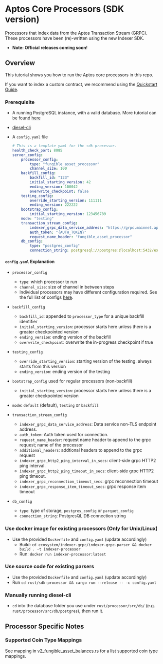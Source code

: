 # Aptos Core Processors (SDK version)
Processors that index data from the Aptos Transaction Stream (GRPC). These processors have been (re)-written using the new Indexer SDK.

- **Note: Official releases coming soon!**

## Overview
This tutorial shows you how to run the Aptos core processors in this repo.

If you want to index a custom contract, we recommend using the [Quickstart Guide](https://aptos.dev/en/build/indexer/indexer-sdk/quickstart).

### Prerequisite

- A running PostgreSQL instance, with a valid database. More tutorial can be
  found [here](https://github.com/aptos-labs/aptos-core/tree/main/crates/indexer#postgres)

- [diesel-cli](https://diesel.rs/guides/getting-started)

- A `config.yaml` file
    ```yaml
    # This is a template yaml for the sdk-processor.
    health_check_port: 8085
    server_config:
        processor_config:
            type: "fungible_asset_processor"
            channel_size: 100
        backfill_config:
            backfill_id: "123"
            initial_starting_version: 42
            ending_version: 100042
            overwrite_checkpoint: false
        testing_config:
            override_starting_version: 111111
            ending_version: 222222
        bootstrap_config:
            initial_starting_version: 123456789
        mode: "testing"
        transaction_stream_config:
            indexer_grpc_data_service_address: "https://grpc.mainnet.aptoslabs.com:443"
            auth_token: "{AUTH_TOKEN}"
            request_name_header: "fungible_asset_processor"
        db_config:
            type: "postgres_config"
            connection_string: postgresql://postgres:@localhost:5432/example
    ```

#### `config.yaml` Explanation

- `processor_config`
    - `type`: which processor to run
    - `channel_size`: size of channel in between steps
    - Individual processors may have different configuration required. See the full list of configs [here](https://github.com/aptos-labs/aptos-indexer-processors/blob/main/rust/sdk-processor/src/config/processor_config.rs#L89).

- `backfill_config`
    - `backfill_id`: appended to `processor_type` for a unique backfill identifier
    - `initial_starting_version`: processor starts here unless there is a greater checkpointed version
    - `ending_version`: ending version of the backfill
    - `overwrite_checkpoint`: overwrite the in-progress checkpoint if true

- `testing_config`
    - `override_starting_version`: starting version of the testing. always starts from this version
    - `ending_version`: ending version of the testing

- `bootstrap_config` used for regular processors (non-backfill) 
    - `initial_starting_version`: processor starts here unless there is a greater checkpointed version

- `mode`: `default` (default), `testing` or `backfill` 

- `transaction_stream_config`
    - `indexer_grpc_data_service_address`: Data service non-TLS endpoint address.
    - `auth_token`: Auth token used for connection.
    - `request_name_header`: request name header to append to the grpc request; name of the processor
    - `additional_headers`: addtional headers to append to the grpc request
    - `indexer_grpc_http2_ping_interval_in_secs`: client-side grpc HTTP2 ping interval.
    - `indexer_grpc_http2_ping_timeout_in_secs`: client-side grpc HTTP2 ping timeout.
    - `indexer_grpc_reconnection_timeout_secs`: grpc reconnection timeout
    - `indexer_grpc_response_item_timeout_secs`: grpc response item timeout
   
- `db_config`
    - `type`: type of storage, `postgres_config` or `parquet_config`
    - `connection_string`: PostgresQL DB connection string


### Use docker image for existing processors (Only for **Unix/Linux**)

- Use the provided `Dockerfile` and `config.yaml` (update accordingly)
    - Build: `cd ecosystem/indexer-grpc/indexer-grpc-parser && docker build . -t indexer-processor`
    - Run: `docker run indexer-processor:latest`

### Use source code for existing parsers

- Use the provided `Dockerfile` and `config.yaml` (update accordingly)
- Run `cd rust/sdk-processor && cargo run --release -- -c config.yaml`


### Manually running diesel-cli
- `cd` into the database folder you use under `rust/processor/src/db/` (e.g. `rust/processor/src/db/postgres`), then run it.

## Processor Specific Notes

### Supported Coin Type Mappings
See mapping in [v2_fungible_asset_balances.rs](https://github.com/aptos-labs/aptos-indexer-processors/blob/main/rust/processor/src/db/common/models/fungible_asset_models/v2_fungible_asset_balances.rs#L40) for a list supported coin type mappings.